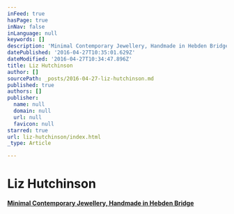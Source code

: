 ```yaml
---
inFeed: true
hasPage: true
inNav: false
inLanguage: null
keywords: []
description: 'Minimal Contemporary Jewellery, Handmade in Hebden Bridge'
datePublished: '2016-04-27T10:35:01.629Z'
dateModified: '2016-04-27T10:34:47.896Z'
title: Liz Hutchinson
author: []
sourcePath: _posts/2016-04-27-liz-hutchinson.md
published: true
authors: []
publisher:
  name: null
  domain: null
  url: null
  favicon: null
starred: true
url: liz-hutchinson/index.html
_type: Article

---
```

# Liz Hutchinson

**[Minimal Contemporary Jewellery, Handmade in Hebden Bridge][0]**

[0]: https://folksy.com/shops/LizHutchinson